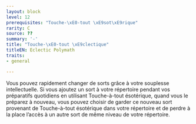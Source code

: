 ```yaml
---
layout: block
level: 12
prerequisites: "Touche-\xE0-tout \xE9sot\xE9rique"
rarity: C
source: ??
summary: '-'
title: "Touche-\xE0-tout \xE9clectique"
titleEN: Eclectic Polymath
traits:
- general

---
```


<p>Vous pouvez rapidement changer de sorts grâce à votre souplesse intellectuelle. Si vous ajoutez un sort à votre répertoire pendant vos préparatifs quotidiens en utilisant Touche-à-tout ésotérique, quand vous le préparez à nouveau, vous pouvez choisir de garder ce nouveau sort provenant de Touche-à-tout ésotérique dans votre répertoire et de perdre à la place l’accès à un autre sort de même niveau de votre répertoire.</p>